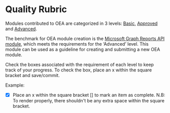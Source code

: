 # Quality Rubric
Modules contributed to OEA are categorized in 3 levels: [Basic](https://github.com/microsoft/OpenEduAnalytics/blob/main/modules/_Creation_Kit/rubric/basic.md), 
[Approved](https://github.com/microsoft/OpenEduAnalytics/blob/main/modules/creation_kit/rubric/approved.md) and 
[Advanced](https://github.com/microsoft/OpenEduAnalytics/blob/main/modules/creation_kit/rubric/advanced.md). 

The benchmark for OEA module creation is the [Microsoft Graph Reports API module](https://github.com/microsoft/OpenEduAnalytics/tree/main/modules/Microsoft_Graph), which meets the requirements for the ‘Advanced’ level. 
This module can be used as a guideline for creating and submitting a new OEA module.

Check the boxes associated with the requirement of each level to keep track of your progress. To check the box, place an x within the square bracket and save/commit.

Example: 
- [x] Place an x within the square bracket [] to mark an item as complete. N.B: To render properly, there shouldn't be any extra space within the square bracket.

